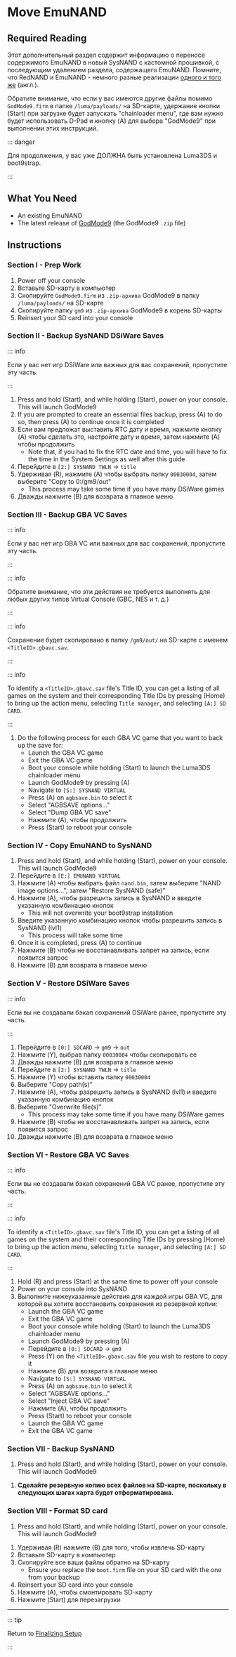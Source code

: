 # Move EmuNAND

## Required Reading

Этот дополнительный раздел содержит информацию о переносе содержимого EmuNAND в новый SysNAND с кастомной прошивкой, с последующим удалением раздела, содержащего EmuNAND. Помните, что RedNAND и EmuNAND - немного разные реализации [одного и того же](http://3dbrew.org/wiki/NAND_Redirection) (англ.).

Обратите внимание, что если у вас имеются другие файлы помимо `GodMode9.firm` в папке `/luma/payloads/` на SD-карте, удержание кнопки (Start) при загрузке будет запускать "chainloader menu", где вам нужно будет использовать D-Pad и кнопку (A) для выбора "GodMode9" при выполнении этих инструкций.

::: danger

Для продолжения, у вас уже ДОЛЖНА быть установлена Luma3DS и boot9strap.

:::

## What You Need

- An existing EmuNAND
- The latest release of [GodMode9](https://github.com/d0k3/GodMode9/releases/latest) (the GodMode9 `.zip` file)

## Instructions

### Section I - Prep Work

1. Power off your console
2. Вставьте SD-карту в компьютер
3. Скопируйте `GodMode9.firm` из `.zip-архива` GodMode9 в папку `/luma/payloads/` на SD-карте
4. Скопируйте папку `gm9` из `.zip-архива` GodMode9 в корень SD-карты
5. Reinsert your SD card into your console

### Section II - Backup SysNAND DSiWare Saves

::: info

Если у вас нет игр DSiWare или важных для вас сохранений, пропустите эту часть.

:::

1. Press and hold (Start), and while holding (Start), power on your console. This will launch GodMode9
2. If you are prompted to create an essential files backup, press (A) to do so, then press (A) to continue once it is completed
3. Если вам предложат выставить RTC дату и время, нажмите кнопку (A) чтобы сделать это, настройте дату и время, затем нажмите (A) чтобы продолжить
   - Note that, if you had to fix the RTC date and time, you will have to fix the time in the System Settings as well after this guide
4. Перейдите в `[2:] SYSNAND TWLN` -> `title`
5. Удерживая (R), нажмите (A) чтобы выбрать папку `00030004`, затем выберите "Copy to 0:/gm9/out"
   - This process may take some time if you have many DSiWare games
6. Дважды нажмите (B) для возврата в главное меню

### Section III - Backup GBA VC Saves

::: info

Если у вас нет игр GBA VC или важных для вас сохранений, пропустите эту часть.

:::

::: info

Обратите внимание, что эти действия не требуется выполнять для любых других типов Virtual Console (GBC, NES и т. д.)

:::

::: info

Сохранение будет скопировано в папку `/gm9/out/` на SD-карте с именем `<TitleID>.gbavc.sav`.

:::

::: info

To identify a `<TitleID>.gbavc.sav` file's Title ID, you can get a listing of all games on the system and their corresponding Title IDs by pressing (Home) to bring up the action menu, selecting `Title manager`, and selecting `[A:] SD CARD`.

:::

1. Do the following process for each GBA VC game that you want to back up the save for:
   - Launch the GBA VC game
   - Exit the GBA VC game
   - Boot your console while holding (Start) to launch the Luma3DS chainloader menu
   - Launch GodMode9 by pressing (A)
   - Navigate to `[S:] SYSNAND VIRTUAL`
   - Press (A) on `agbsave.bin` to select it
   - Select "AGBSAVE options..."
   - Select "Dump GBA VC save"
   - Нажмите (A), чтобы продолжить
   - Press (Start) to reboot your console

### Section IV - Copy EmuNAND to SysNAND

1. Press and hold (Start), and while holding (Start), power on your console. This will launch GodMode9
2. Перейдите в `[E:] EMUNAND VIRTUAL`
3. Нажмите (A) чтобы выбрать файл `nand.bin`, затем выберите "NAND image options...", затем "Restore SysNAND (safe)"
4. Нажмите (A), чтобы разрешить запись в SysNAND и введите указанную комбинацию кнопок
   - This will not overwrite your boot9strap installation
5. Введите указанную комбинацию кнопок чтобы разрешить запись в SysNAND (lvl1)
   - This process will take some time
6. Once it is completed, press (A) to continue
7. Нажмите (B) чтобы не восстанавливать запрет на запись, если появится запрос
8. Нажмите (B) для возврата в главное меню

### Section V - Restore DSiWare Saves

::: info

Если вы не создавали бэкап сохранений DSiWare ранее, пропустите эту часть.

:::

1. Перейдите в `[0:] SDCARD` -> `gm9` -> `out`
2. Нажмите (Y), выбрав папку `00030004` чтобы скопировать ее
3. Дважды нажмите (B) для возврата в главное меню
4. Перейдите в `[2:] SYSNAND TWLN` -> `title`
5. Нажмите (Y) чтобы вставить папку `00030004`
6. Выберите "Copy path(s)"
7. Нажмите (A), чтобы разрешить запись в SysNAND (lvl1) и введите указанную комбинацию кнопок
8. Выберите "Overwrite file(s)"
   - This process may take some time if you have many DSiWare games
9. Нажмите (B) чтобы не восстанавливать запрет на запись, если появится запрос
10. Дважды нажмите (B) для возврата в главное меню

### Section VI - Restore GBA VC Saves

::: info

Если вы не создавали бэкап сохранений GBA VC ранее, пропустите эту часть.

:::

::: info

To identify a `<TitleID>.gbavc.sav` file's Title ID, you can get a listing of all games on the system and their corresponding Title IDs by pressing (Home) to bring up the action menu, selecting `Title manager`, and selecting `[A:] SD CARD`.

:::

1. Hold (R) and press (Start) at the same time to power off your console
2. Power on your console into SysNAND
3. Выполните нижеуказанные действия для каждой игры GBA VC, для которой вы хотите восстановить сохранения из резервной копии:
   - Launch the GBA VC game
   - Exit the GBA VC game
   - Boot your console while holding (Start) to launch the Luma3DS chainloader menu
   - Launch GodMode9 by pressing (A)
   - Перейдите в `[0:] SDCARD` -> `gm9`
   - Press (Y) on the `<TitleID>.gbavc.sav` file you wish to restore to copy it
   - Нажмите (B) для возврата в главное меню
   - Navigate to `[S:] SYSNAND VIRTUAL`
   - Press (A) on `agbsave.bin` to select it
   - Select "AGBSAVE options..."
   - Select "Inject GBA VC save"
   - Нажмите (A), чтобы продолжить
   - Press (Start) to reboot your console
   - Launch the GBA VC game
   - Exit the GBA VC game

### Section VII - Backup SysNAND

1. Press and hold (Start), and while holding (Start), power on your console. This will launch GodMode9

<!--@include: ./_include/nand-backup.md -->

1. **Сделайте резервную копию всех файлов на SD-карте, поскольку в следующих шагах карта будет отформатирована.**

### Section VIII - Format SD card

1. Press and hold (Start), and while holding (Start), power on your console. This will launch GodMode9

<!--@include: ./_include/format-sd-gm9.md -->

1. Удерживая (R) нажмите (B) для того, чтобы извлечь SD-карту
2. Вставьте SD-карту в компьютер
3. Скопируйте все ваши файлы обратно на SD-карту
   - Ensure you replace the `boot.firm` file on your SD card with the one from your backup
4. Reinsert your SD card into your console
5. Нажмите (A), чтобы смонтировать SD-карту
6. Нажмите (Start) для перезагрузки

___

::: tip

Return to [Finalizing Setup](finalizing-setup)

:::
